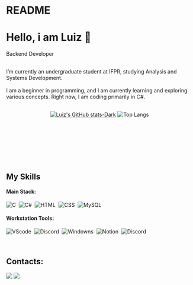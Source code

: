 # README
<h1 class="intro__title">Hello, i am <span>Luiz 👋</span></h1>
<span class="intro__position">Backend Developer
</span>
<br><br>
<p>I’m currently an undergraduate student at IFPR, studying Analysis and Systems Development.
<br><br>
I am a beginner in programming, and I am currently learning and exploring various concepts. Right now, I am coding primarily in C#.
<br><br>
<div  align="center" style="margin-bottom:100px">

[![Luiz's GitHub stats-Dark](https://github-readme-stats.vercel.app/api?username=LuizBiscola&show_icons=true&theme=dark#gh-dark-mode-only)](https://github.com/anuraghazra/github-readme-stats#gh-dark-mode-only)
![Top Langs](https://github-readme-stats.vercel.app/api/top-langs/?username=LuizBiscola&layout=compact&theme=dark#gh-dark-mode-only)

 </div>
 &nbsp;

## My Skills

#### Main Stack:

![C](https://img.shields.io/badge/language-grey?style=for-the-badge&logo=C&logoColor=white)&nbsp;
![C#](https://img.shields.io/badge/C%23-239120?style=for-the-badge&logo=&logoColor=white)&nbsp;
![HTML](https://img.shields.io/badge/HTML5-E34F26?style=for-the-badge&logo=html5&logoColor=white)&nbsp;
![CSS](https://img.shields.io/badge/CSS3-1572B6?style=for-the-badge&logo=css3&logoColor=white)&nbsp;
![MySQL](https://img.shields.io/badge/mysql-%2300f.svg?style=for-the-badge&logo=mysql&logoColor=white)&nbsp;

#### Workstation Tools:

![VScode](https://img.shields.io/badge/vscode-4285F4?style=for-the-badge&logo=vscode&logoColor=white)&nbsp;
![Discord](https://img.shields.io/badge/Discord-%235865F2.svg?style=for-the-badge&logo=discord&logoColor=white)&nbsp;
![Windowns](https://img.shields.io/badge/Windows-0078D6?style=for-the-badge&logo=windows&logoColor=white)&nbsp;
![Notion](https://img.shields.io/badge/Notion-000000?style=for-the-badge&logo=notion&logoColor=white)&nbsp;
![Discord](https://img.shields.io/badge/Discord-%235865F2.svg?style=for-the-badge&logo=discord&logoColor=white)&nbsp;


&nbsp;
&nbsp;

## Contacts:

<div> 

<a href = "mailto:luizeduardobiscolam@gmail.com"> <img src="https://img.shields.io/badge/-Gmail-%23333?style=for-the-badge&logo=gmail&logoColor=white" target="_blank"></a>
<a href="https://www.linkedin.com/in/luiz-eduardo-4b91082bb/" target="_blank"><img src="https://img.shields.io/badge/-LinkedIn-%230077B5?style=for-the-badge&logo=linkedin&logoColor=white"  target="_blank"></a> 
</div>&nbsp;&nbsp;
